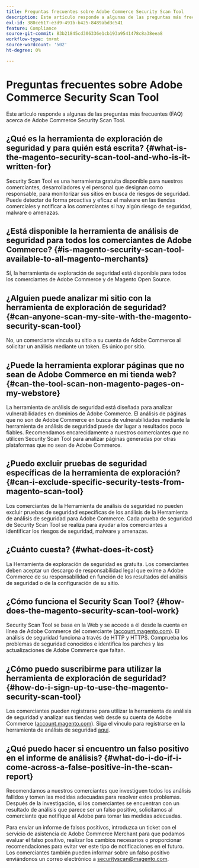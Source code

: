 ```yaml
---
title: Preguntas frecuentes sobre Adobe Commerce Security Scan Tool
description: Este artículo responde a algunas de las preguntas más frecuentes (FAQ) acerca de Adobe Commerce Security Scan Tool.
exl-id: 380ce617-e3d9-491b-b425-8489abd3c541
feature: Compliance
source-git-commit: 83b21845cd306336e1cb193a9541478c8a38eea8
workflow-type: tm+mt
source-wordcount: '502'
ht-degree: 0%

---
```


# Preguntas frecuentes sobre Adobe Commerce Security Scan Tool

Este artículo responde a algunas de las preguntas más frecuentes (FAQ) acerca de Adobe Commerce Security Scan Tool.

## ¿Qué es la herramienta de exploración de seguridad y para quién está escrita? {#what-is-the-magento-security-scan-tool-and-who-is-it-written-for}

Security Scan Tool es una herramienta gratuita disponible para nuestros comerciantes, desarrolladores y el personal que designan como responsable, para monitorizar sus sitios en busca de riesgos de seguridad. Puede detectar de forma proactiva y eficaz el malware en las tiendas comerciales y notificar a los comerciantes si hay algún riesgo de seguridad, malware o amenazas.

## ¿Está disponible la herramienta de análisis de seguridad para todos los comerciantes de Adobe Commerce? {#is-magento-security-scan-tool-available-to-all-magento-merchants}

Sí, la herramienta de exploración de seguridad está disponible para todos los comerciantes de Adobe Commerce y de Magento Open Source.

## ¿Alguien puede analizar mi sitio con la herramienta de exploración de seguridad? {#can-anyone-scan-my-site-with-the-magento-security-scan-tool}

No, un comerciante vincula su sitio a su cuenta de Adobe Commerce al solicitar un análisis mediante un token. Es único por sitio.

## ¿Puede la herramienta explorar páginas que no sean de Adobe Commerce en mi tienda web? {#can-the-tool-scan-non-magento-pages-on-my-webstore}

La herramienta de análisis de seguridad está diseñada para analizar vulnerabilidades en dominios de Adobe Commerce. El análisis de páginas que no son de Adobe Commerce en busca de vulnerabilidades mediante la herramienta de análisis de seguridad puede dar lugar a resultados poco fiables. Recomendamos encarecidamente a nuestros comerciantes que no utilicen Security Scan Tool para analizar páginas generadas por otras plataformas que no sean de Adobe Commerce.

## ¿Puedo excluir pruebas de seguridad específicas de la herramienta de exploración? {#can-i-exclude-specific-security-tests-from-magento-scan-tool}

Los comerciantes de la Herramienta de análisis de seguridad no pueden excluir pruebas de seguridad específicas de los análisis de la Herramienta de análisis de seguridad para Adobe Commerce. Cada prueba de seguridad de Security Scan Tool se realiza para ayudar a los comerciantes a identificar los riesgos de seguridad, malware y amenazas.

## ¿Cuánto cuesta? {#what-does-it-cost}

La Herramienta de exploración de seguridad es gratuita. Los comerciantes deben aceptar un descargo de responsabilidad legal que exime a Adobe Commerce de su responsabilidad en función de los resultados del análisis de seguridad o de la configuración de su sitio.

## ¿Cómo funciona el Security Scan Tool? {#how-does-the-magento-security-scan-tool-work}

Security Scan Tool se basa en la Web y se accede a él desde la cuenta en línea de Adobe Commerce del comerciante ([account.magento.com](https://account.magento.com/)). El análisis de seguridad funciona a través de HTTP y HTTPS. Comprueba los problemas de seguridad conocidos e identifica los parches y las actualizaciones de Adobe Commerce que faltan.

## ¿Cómo puedo suscribirme para utilizar la herramienta de exploración de seguridad? {#how-do-i-sign-up-to-use-the-magento-security-scan-tool}

Los comerciantes pueden registrarse para utilizar la herramienta de análisis de seguridad y analizar sus tiendas web desde su cuenta de Adobe Commerce ([account.magento.com](https://account.magento.com)). Siga el vínculo para registrarse en la herramienta de análisis de seguridad [aquí](https://account.magento.com/scanner/dashboard/?_ga=2.83981338.267715797.1615821601-2099431409.1611073686).

## ¿Qué puedo hacer si encuentro un falso positivo en el informe de análisis? {#what-do-i-do-if-i-come-across-a-false-positive-in-the-scan-report}

Recomendamos a nuestros comerciantes que investiguen todos los análisis fallidos y tomen las medidas adecuadas para resolver estos problemas. Después de la investigación, si los comerciantes se encuentran con un resultado de análisis que parece ser un falso positivo, solicitamos al comerciante que notifique al Adobe para tomar las medidas adecuadas.

Para enviar un informe de falsos positivos, introduzca un ticket con el servicio de asistencia de Adobe Commerce Merchant para que podamos evaluar el falso positivo, realizar los cambios necesarios o proporcionar recomendaciones para evitar ver este tipo de notificaciones en el futuro. Los comerciantes también pueden informar sobre un falso positivo enviándonos un correo electrónico a [securityscan@magento.com](mailto:securityscan@magento.com).
